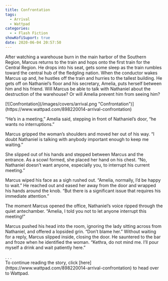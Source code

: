```yaml
---
title: Confrontation
tags:
  - Arrival
  - Wattpad
categories:
  - - Flash Fiction
showKofiSuport: true
date: 2020-06-04 20:57:50
---
```


After watching a warehouse burn in the main harbor of the Southern Region, Marcus returns to the train and hops onto the first train for the Central Region. He drops into his seat, gets some sleep as the train rumbles toward the central hub of the fledgling nation. When the conductor wakes Marcus up and, he hustles off the train and hurries to the tallest building. He gets off on Nathaniel’s floor and his secretary, Amelia, puts herself between him and his friend.<!-- more --> Will Marcus be able to talk with Nathaniel about the destruction of the warehouse? Or will Amelia prevent him from seeing him?

<div class="center">[![Confrontation](/images/covers/arrival.png "Confrontation")](https://www.wattpad.com/898220014-arrival-confrontation)</div>

“He’s in a meeting,” Amelia said, stepping in front of Nathaniel’s door, “he wants no interruptions.”

Marcus gripped the woman’s shoulders and moved her out of his way. “I doubt Nathaniel is talking with anybody important enough to keep me waiting.”

She slipped out of his hands and stepped between Marcus and the entrance. As a scowl formed, she placed her hand on his chest. “No, Nathaniel doesn’t want anyone, especially you, to interrupt his current meeting.”

Marcus wiped his face as a sigh rushed out. “Amelia, normally, I’d be happy to wait.” He reached out and eased her away from the door and wrapped his hands around the knob. “But there is a significant issue that requires his immediate attention.”

The moment Marcus opened the office, Nathaniel’s voice ripped through the quiet antechamber. “Amelia, I told you not to let anyone interrupt this meeting!”

Marcus pushed his head into the room, ignoring the lady sitting across from Nathaniel, and offered a lopsided grin. “Don’t blame her.” Without waiting for a reply, Marcus slipped inside, closing the door. He sauntered to the bar and froze when he identified the woman. “Kethra, do not mind me. I’ll pour myself a drink and wait patiently here.”

<div class="center story-ellipses">
.
.
.
</div><div>To continue reading the story, click [here](https://www.wattpad.com/898220014-arrival-confrontation) to head over to Wattpad.</div>